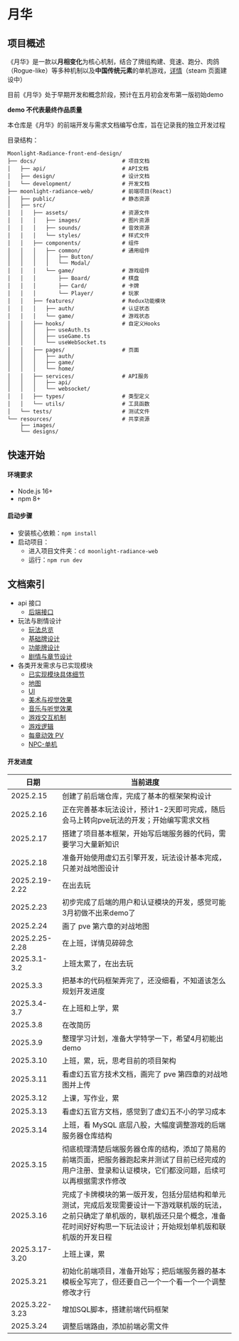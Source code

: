 # 月华

## 项目概述
《月华》是一款以**月相变化**为核心机制，结合了牌组构建、竞速、跑分、肉鸽（Rogue-like）等多种机制以及**中国传统元素**的单机游戏，[详情]()（steam 页面建设中）

目前《月华》处于早期开发和概念阶段，预计在五月初会发布第一版初始demo

**demo 不代表最终作品质量**

本仓库是《月华》的前端开发与需求文档编写仓库，旨在记录我的独立开发过程

目录结构：

    Moonlight-Radiance-front-end-design/
    ├── docs/                           # 项目文档
    │   ├── api/                        # API文档
    │   ├── design/                     # 设计文档
    │   └── development/                # 开发文档
    ├── moonlight-radiance-web/         # 前端项目(React)
    │   ├── public/                     # 静态资源
    │   ├── src/
    │   │   ├── assets/                 # 资源文件
    │   │   │   ├── images/             # 图片资源
    │   │   │   ├── sounds/             # 音效资源
    │   │   │   └── styles/             # 样式文件
    │   │   ├── components/             # 组件
    │   │   │   ├── common/             # 通用组件
    │   │   │   │   ├── Button/
    │   │   │   │   └── Modal/
    │   │   │   └── game/               # 游戏组件
    │   │   │       ├── Board/          # 棋盘
    │   │   │       ├── Card/           # 卡牌
    │   │   │       └── Player/         # 玩家
    │   │   ├── features/               # Redux功能模块
    │   │   │   ├── auth/               # 认证状态
    │   │   │   └── game/               # 游戏状态
    │   │   ├── hooks/                  # 自定义Hooks
    │   │   │   ├── useAuth.ts
    │   │   │   ├── useGame.ts
    │   │   │   └── useWebSocket.ts
    │   │   ├── pages/                  # 页面
    │   │   │   ├── auth/
    │   │   │   ├── game/
    │   │   │   └── home/
    │   │   ├── services/               # API服务
    │   │   │   ├── api/
    │   │   │   └── websocket/
    │   │   ├── types/                  # 类型定义
    │   │   └── utils/                  # 工具函数
    │   └── tests/                      # 测试文件
    └── resources/                      # 共享资源
        ├── images/               
        └── designs/              

## 快速开始

#### 环境要求
* Node.js 16+
* npm 8+

#### 启动步骤
* 安装核心依赖：`npm install`
* 启动项目：
    * 进入项目文件夹：`cd moonlight-radiance-web`
    * 运行：`npm run dev`

## 文档索引
* api 接口
    * [后端接口](https://github.com/EthanQC/Moonlight-Radiance-front-end-design/blob/main/docs/api/%E5%90%8E%E7%AB%AF%E6%8E%A5%E5%8F%A3.md)
* 玩法与剧情设计
    * [玩法总览](https://github.com/EthanQC/Moonlight-Radiance-front-end-design/blob/main/docs/design/%E6%80%BB%E8%A7%88.md)
    * [基础牌设计](https://github.com/EthanQC/Moonlight-Radiance-front-end-design/blob/main/docs/design/%E5%9F%BA%E7%A1%80%E7%89%8C.md)
    * [功能牌设计](https://github.com/EthanQC/Moonlight-Radiance-front-end-design/blob/main/docs/design/%E5%8A%9F%E8%83%BD%E7%89%8C.md)
    * [剧情与章节设计](https://github.com/EthanQC/Moonlight-Radiance-front-end-design/blob/main/docs/design/%E5%89%A7%E6%83%85%E4%B8%8E%E7%AB%A0%E8%8A%82%E8%AE%BE%E8%AE%A1%EF%BC%88pve%EF%BC%89.md)
* 各类开发需求与已实现模块
    * [已实现模块具体细节](https://github.com/EthanQC/Moonlight-Radiance-front-end-design/blob/main/docs/development/implemented.md)
    * [地图](https://github.com/EthanQC/Moonlight-Radiance-front-end-design/blob/main/docs/development/%E5%9C%B0%E5%9B%BE%E8%AE%BE%E8%AE%A1.md)
    * [UI](https://github.com/EthanQC/Moonlight-Radiance-front-end-design/blob/main/docs/development/%E7%95%8C%E9%9D%A2UI%E8%AE%BE%E8%AE%A1.md)
    * [美术与视觉效果](https://github.com/EthanQC/Moonlight-Radiance-front-end-design/blob/main/docs/development/%E7%BE%8E%E6%9C%AF%E8%A7%86%E8%A7%89%E6%95%88%E6%9E%9C.md)
    * [音乐与听觉效果](https://github.com/EthanQC/Moonlight-Radiance-front-end-design/blob/main/docs/development/%E9%9F%B3%E4%B9%90%E5%90%AC%E8%A7%89%E6%95%88%E6%9E%9C.md)
    * [游戏交互机制](https://github.com/EthanQC/Moonlight-Radiance-front-end-design/blob/main/docs/development/%E6%B8%B8%E6%88%8F%E4%BA%A4%E4%BA%92%E6%9C%BA%E5%88%B6%E8%AE%BE%E8%AE%A1.md)
    * [游戏逻辑](https://github.com/EthanQC/Moonlight-Radiance-front-end-design/blob/mian/docs/development/%E6%B8%B8%E6%88%8F%E9%80%BB%E8%BE%91.md)
    * [每章动效 PV](https://github.com/EthanQC/Moonlight-Radiance-front-end-design/blob/main/docs/development/%E7%AB%A0%E8%8A%82%E5%AE%8C%E6%88%90%E5%90%8E%E5%8A%A8%E6%95%88PV%E8%AE%BE%E8%AE%A1.md)
    * [NPC-单机](https://github.com/EthanQC/Moonlight-Radiance-front-end-design/blob/main/docs/development/NPC%E8%AE%BE%E8%AE%A1.md)

#### 开发进度
| 日期 | 当前进度 |
| ------- | ------- |
| 2025.2.15 | 创建了前后端仓库，完成了基本的框架架构设计 |
| 2025.2.16 | 正在完善基本玩法设计，预计1-2天即可完成，随后会马上转向pve玩法的开发；开始编写需求文档 |
| 2025.2.17 | 搭建了项目基本框架，开始写后端服务器的代码，需要学习大量新知识 |
| 2025.2.18 | 准备开始使用虚幻五引擎开发，玩法设计基本完成，只差对战地图设计 |
| 2025.2.19-2.22 | 在出去玩 |
| 2025.2.23 | 初步完成了后端的用户和认证模块的开发，感觉可能3月初做不出来demo了 |
| 2025.2.24 | 画了 pve 第六章的对战地图 |
| 2025.2.25-2.28 | 在上班，详情见碎碎念 |
| 2025.3.1-3.2 | 上班太累了，在出去玩 |
| 2025.3.3 | 把基本的代码框架弄完了，还没细看，不知道该怎么规划开发进度 |
| 2025.3.4-3.7 | 在上班和上学，累 |
| 2025.3.8 | 在改简历 |
| 2025.3.9 | 整理学习计划，准备大学特学一下，希望4月初能出 demo |
| 2025.3.10 | 上班，累，玩，思考目前的项目架构 |
| 2025.3.11 | 看虚幻五官方技术文档，画完了 pve 第四章的对战地图并上传 |
| 2025.3.12 | 上课，写作业，累 |
| 2025.3.13 | 看虚幻五官方文档，感觉到了虚幻五不小的学习成本 |
| 2025.3.14 | 上班，看 MySQL 底层八股，大幅度调整游戏的后端服务器仓库结构 |
| 2025.3.15 | 彻底梳理清楚后端服务器仓库的结构，添加了简易的前端页面，把服务器跑起来并测试了目前已经完成的用户注册、登录和认证模块，它们都没问题，后续可以再根据需求作修改 |
| 2025.3.16 | 完成了卡牌模块的第一版开发，包括分层结构和单元测试，完成后发现需要设计一下游戏联机版的玩法，之前只确定了单机版的，联机版还只是个概念，准备花时间好好构思一下玩法设计；开始规划单机版和联机版的开发日程 |
| 2025.3.17-3.20 | 上班上课，累 |
| 2025.3.21 | 初始化前端项目，准备开始写；把后端服务器的基本模板全写完了，但还要自己一个一个看一个一个调整修改才行 |
| 2025.3.22-3.23 | 增加SQL脚本，搭建前端代码框架 |
| 2025.3.24 | 调整后端路由，添加前端必需文件 |